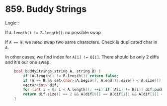 # 859. Buddy Strings

Logic :

If `A.length() != B.length()`: no possible swap

If `A == B`, we need swap two same characters. Check is duplicated char in `A`.

In other cases, we find index for `A[i] != B[i]`. There should be only 2 diffs and it's our one swap.

```cpp
    bool buddyStrings(string A, string B) {
        if (A.length() != B.length()) return false;
        if (A == B && set<char>(A.begin(), A.end()).size() < A.size()) return true;
        vector<int> dif;
        for (int i = 0; i < A.length(); ++i) if (A[i] != B[i]) dif.push_back(i);
        return dif.size() == 2 && A[dif[0]] == B[dif[1]] && A[dif[1]] == B[dif[0]];
    }
```

